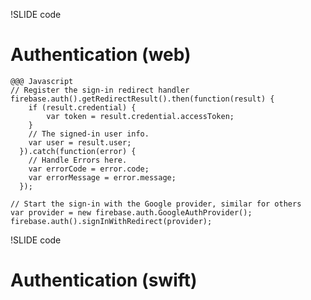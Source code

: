 !SLIDE code
# Authentication (web)

    @@@ Javascript
    // Register the sign-in redirect handler
    firebase.auth().getRedirectResult().then(function(result) {
        if (result.credential) {
            var token = result.credential.accessToken;
        }
        // The signed-in user info.
        var user = result.user;
      }).catch(function(error) {
        // Handle Errors here.
        var errorCode = error.code;
        var errorMessage = error.message;
      });

    // Start the sign-in with the Google provider, similar for others
    var provider = new firebase.auth.GoogleAuthProvider();
    firebase.auth().signInWithRedirect(provider);


!SLIDE code
# Authentication (swift)



